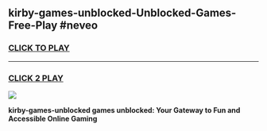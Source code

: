 
## kirby-games-unblocked-Unblocked-Games-Free-Play #neveo
<h3>
<a href="https://us.freeplayer.one?title=kirby-games-unblocked&ref=9M">CLICK TO PLAY</a></h3>
<hr>

<h3>
<a href="https://us.freeplayer.one?title=kirby-games-unblocked&ref=9M">CLICK 2 PLAY</a>
  
</h3>

<a href="https://us.freeplayer.one?title=kirby-games-unblocked&ref=9M"><img src="https://clearcache.store/games.png"></a>


**kirby-games-unblocked games unblocked: Your Gateway to Fun and Accessible Online Gaming**

